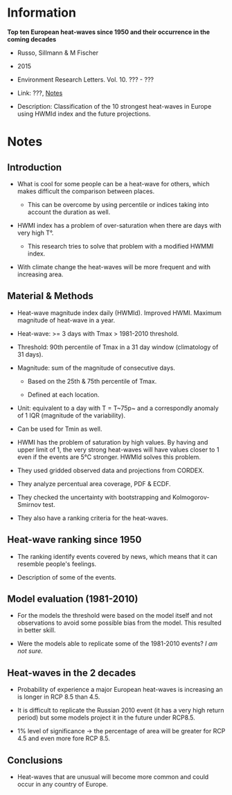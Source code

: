 # Information

**Top ten European heat-waves since 1950 and their occurrence in the coming decades**

- Russo, Sillmann & M Fischer

- 2015

- Environment Research Letters. Vol. 10. ??? - ???

- Link: ???, [Notes](notes/2015-Russo-Top_ten_european_heatwaves_since_1950_and_their_occurrence_in_the_coming_decades.md)

- Description: Classification  of the 10 strongest heat-waves in Europe using
  HWMId index and the future projections.

# Notes

## Introduction

- What is cool for some people can be a heat-wave for others, which makes
  difficult the comparison between places.

    - This can be overcome by using percentile or indices taking into account
      the duration as well.

- HWMI index has a problem of over-saturation when there are days with very high
  T°.

    - This research tries to solve that problem with a modified HWMMI index.

- With climate change the heat-waves will be more frequent and with increasing
  area.

## Material & Methods

- Heat-wave magnitude index daily (HWMId). Improved HWMI. Maximum magnitude of
  heat-wave in a year.

- Heat-wave: >= 3 days with Tmax > 1981-2010 threshold.

- Threshold: 90th percentile of Tmax in a 31 day window (climatology of 31 days).

- Magnitude: sum of the magnitude of consecutive days.

    - Based on the 25th & 75th percentile of Tmax.

    - Defined at each location.

- Unit: equivalent to a day with T = T~75p~ and a correspondly anomaly of 1 IQR
  (magnitude of the variability).

- Can be used for Tmin as well.

- HWMI has the problem of saturation by high values. By having and upper limit of
  1, the very strong heat-waves will have values closer to 1 even if the events
  are 5°C stronger. HWMId solves this problem.

- They used gridded observed data and projections from CORDEX.

- They analyze percentual area coverage, PDF & ECDF.

- They checked the uncertainty with bootstrapping and Kolmogorov-Smirnov test.

- They also have a ranking criteria for the heat-waves.

## Heat-wave ranking since 1950

- The ranking identify events covered by news, which means that it can resemble
  people's feelings.

- Description of some of the events.

## Model evaluation (1981-2010)

- For the models the threshold were based on the model itself and not
  observations to avoid some possible bias from the model. This resulted in
  better skill.

- Were the models able to replicate some of the 1981-2010 events? _I am not sure._

## Heat-waves in the 2 decades

- Probability of experience a major European heat-waves is increasing an is
  longer in RCP 8.5 than 4.5.

- It is difficult to replicate the Russian 2010 event (it has a very high return
  period) but some models project it in the future under RCP8.5.

- 1% level of significance -> the percentage of area will be greater for RCP 4.5
  and even more fore RCP 8.5.

## Conclusions

- Heat-waves that are unusual will become more common and could occur in any
  country of Europe.
